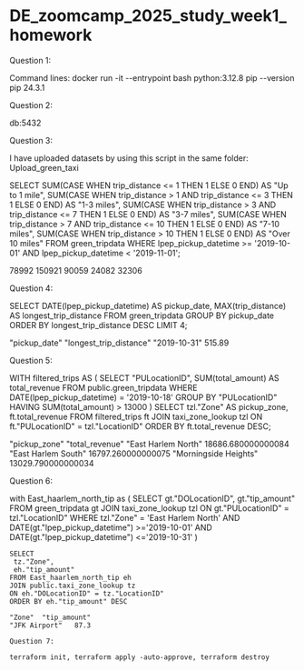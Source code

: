 # DE_zoomcamp_2025_study_week1_homework

Question 1:

Command lines:
docker run -it --entrypoint bash python:3.12.8
pip --version
pip 24.3.1 

Question 2:

db:5432

Question 3:

I have uploaded datasets by using this script in the same folder: Upload_green_taxi

SELECT 
    SUM(CASE WHEN trip_distance <= 1 THEN 1 ELSE 0 END) AS "Up to 1 mile",
    SUM(CASE WHEN trip_distance > 1 AND trip_distance <= 3 THEN 1 ELSE 0 END) AS "1-3 miles",
    SUM(CASE WHEN trip_distance > 3 AND trip_distance <= 7 THEN 1 ELSE 0 END) AS "3-7 miles",
    SUM(CASE WHEN trip_distance > 7 AND trip_distance <= 10 THEN 1 ELSE 0 END) AS "7-10 miles",
    SUM(CASE WHEN trip_distance > 10 THEN 1 ELSE 0 END) AS "Over 10 miles"
FROM green_tripdata
WHERE lpep_pickup_datetime >= '2019-10-01' 
AND lpep_pickup_datetime < '2019-11-01';

78992	150921	90059	24082	32306

Question 4:

SELECT 
    DATE(lpep_pickup_datetime) AS pickup_date,
    MAX(trip_distance) AS longest_trip_distance
FROM green_tripdata
GROUP BY pickup_date
ORDER BY longest_trip_distance DESC
LIMIT 4;

"pickup_date"	"longest_trip_distance"
"2019-10-31"	515.89

Question 5:

WITH filtered_trips AS (
    SELECT 
        "PULocationID", 
        SUM(total_amount) AS total_revenue
    FROM public.green_tripdata
    WHERE DATE(lpep_pickup_datetime) = '2019-10-18'
    GROUP BY "PULocationID"
    HAVING SUM(total_amount) > 13000
)
SELECT 
    tzl."Zone" AS pickup_zone, 
    ft.total_revenue
FROM filtered_trips ft
JOIN taxi_zone_lookup tzl 
    ON ft."PULocationID" = tzl."LocationID"
ORDER BY ft.total_revenue DESC;

"pickup_zone"	"total_revenue"
"East Harlem North"	18686.680000000084
"East Harlem South"	16797.260000000075
"Morningside Heights"	13029.790000000034

Question 6:

with East_haarlem_north_tip as (
    SELECT 
        gt."DOLocationID", 
        gt."tip_amount"
    FROM green_tripdata gt
    JOIN taxi_zone_lookup tzl 
        ON gt."PULocationID" = tzl."LocationID"
    WHERE tzl."Zone" = 'East Harlem North'
    AND DATE(gt."lpep_pickup_datetime") >='2019-10-01'
	AND DATE(gt."lpep_pickup_datetime") <='2019-10-31'
	)

	SELECT 
	 tz."Zone",
     eh."tip_amount"
	FROM East_haarlem_north_tip eh
	JOIN public.taxi_zone_lookup tz
	ON eh."DOLocationID" = tz."LocationID"
	ORDER BY eh."tip_amount" DESC 

    "Zone"	"tip_amount"
    "JFK Airport"	87.3

    Question 7:

    terraform init, terraform apply -auto-approve, terraform destroy


